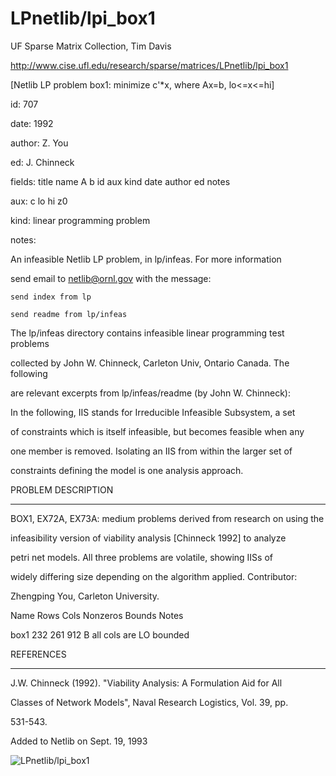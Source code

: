 # LPnetlib/lpi_box1

 UF Sparse Matrix Collection, Tim Davis

 http://www.cise.ufl.edu/research/sparse/matrices/LPnetlib/lpi_box1

 [Netlib LP problem box1: minimize c'*x, where Ax=b, lo<=x<=hi]

 id: 707

 date: 1992

 author: Z. You

 ed: J. Chinneck

 fields: title name A b id aux kind date author ed notes

 aux: c lo hi z0

 kind: linear programming problem

 notes:

 An infeasible Netlib LP problem, in lp/infeas.  For more information        

 send email to netlib@ornl.gov with the message:                             

                                                                             

 	send index from lp                                                         

 	send readme from lp/infeas                                                 

                                                                             

 The lp/infeas directory contains infeasible linear programming test problems

 collected by John W. Chinneck, Carleton Univ, Ontario Canada.  The following

 are relevant excerpts from lp/infeas/readme (by John W. Chinneck):          

                                                                             

 In the following, IIS stands for Irreducible Infeasible Subsystem, a set    

 of constraints which is itself infeasible, but becomes feasible when any    

 one member is removed.  Isolating an IIS from within the larger set of      

 constraints defining the model is one analysis approach.                    

                                                                             

 PROBLEM DESCRIPTION                                                         

 -------------------                                                         

                                                                             

 BOX1, EX72A, EX73A:  medium problems derived from research on using the     

 infeasibility version of viability analysis [Chinneck 1992] to analyze      

 petri net models.  All three problems are volatile, showing IISs of         

 widely differing size depending on the algorithm applied.  Contributor:     

 Zhengping You, Carleton University.                                         

                                                                             

 Name       Rows   Cols   Nonzeros Bounds      Notes                         

 box1        232    261      912   B            all cols are LO bounded      

                                                                             

 REFERENCES                                                                  

 ----------                                                                  

                                                                             

 J.W.  Chinneck (1992).  "Viability Analysis:  A Formulation Aid for All     

 Classes of Network Models", Naval Research Logistics, Vol.  39, pp.         

 531-543.                                                                    

                                                                             

 Added to Netlib on Sept. 19, 1993                                           

                                                                             

![LPnetlib/lpi_box1](http://www2.research.att.com/~yifanhu/GALLERY/GRAPHS/GIF_SMALL/LPnetlib@lpi_box1.gif)